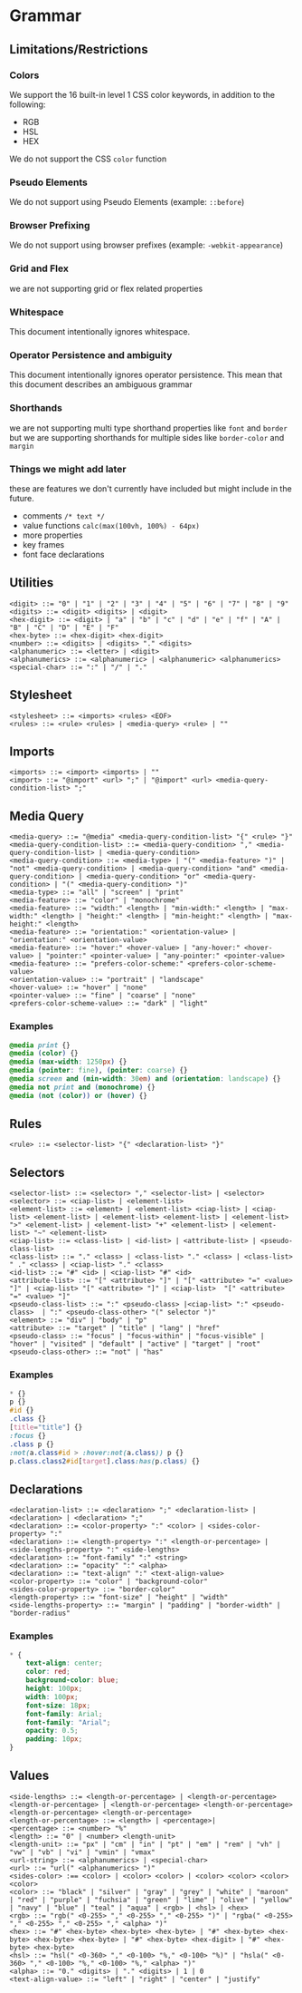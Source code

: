 # Grammar

## Limitations/Restrictions

### Colors

We support the 16 built-in level 1 CSS color keywords, in addition to the following:

- RGB
- HSL
- HEX

We do not support the CSS `color` function

### Pseudo Elements

We do not support using Pseudo Elements (example: `::before`)

### Browser Prefixing

We do not support using browser prefixes (example: `-webkit-appearance`)

### Grid and Flex

we are not supporting grid or flex related properties

### Whitespace

This document intentionally ignores whitespace.

### Operator Persistence and ambiguity

This document intentionally ignores operator persistence. This mean that this document describes an ambiguous grammar

### Shorthands

we are not supporting multi type shorthand properties like `font` and `border` but we are supporting shorthands for multiple sides like `border-color` and `margin`

### Things we might add later

these are features we don't currently have included but might include in the future.

- comments `/* text */`
- value functions `calc(max(100vh, 100%) - 64px)`
- more properties
- key frames
- font face declarations

## Utilities

```bnf
<digit> ::= "0" | "1" | "2" | "3" | "4" | "5" | "6" | "7" | "8" | "9"
<digits> ::= <digit> <digits> | <digit>
<hex-digit> ::= <digit> | "a" | "b" | "c" | "d" | "e" | "f" | "A" | "B" | "C" | "D" | "E" | "F"
<hex-byte> ::= <hex-digit> <hex-digit>
<number> ::= <digits> | <digits> "." <digits>
<alphanumeric> ::= <letter> | <digit>
<alphanumerics> ::= <alphanumeric> | <alphanumeric> <alphanumerics>
<special-char> ::= ":" | "/" | "."
```

## Stylesheet

```bnf
<stylesheet> ::= <imports> <rules> <EOF>
<rules> ::= <rule> <rules> | <media-query> <rule> | ""
```

## Imports

```bnf
<imports> ::= <import> <imports> | ""
<import> ::= "@import" <url> ";" | "@import" <url> <media-query-condition-list> ";"
```

## Media Query

```bnf
<media-query> ::= "@media" <media-query-condition-list> "{" <rule> "}"
<media-query-condition-list> ::= <media-query-condition> "," <media-query-condition-list> | <media-query-condition>
<media-query-condition> ::= <media-type> | "(" <media-feature> ")" | "not" <media-query-condition> | <media-query-condition> "and" <media-query-condition> | <media-query-condition> "or" <media-query-condition> | "(" <media-query-condition> ")"
<media-type> ::= "all" | "screen" | "print"
<media-feature> ::= "color" | "monochrome"
<media-feature> ::= "width:" <length> | "min-width:" <length> | "max-width:" <length> | "height:" <length> | "min-height:" <length> | "max-height:" <length>
<media-feature> ::= "orientation:" <orientation-value> | "orientation:" <orientation-value>
<media-feature> ::= "hover:" <hover-value> | "any-hover:" <hover-value> | "pointer:" <pointer-value> | "any-pointer:" <pointer-value>
<media-feature> ::= "prefers-color-scheme:" <prefers-color-scheme-value>
<orientation-value> ::= "portrait" | "landscape"
<hover-value> ::= "hover" | "none"
<pointer-value> ::= "fine" | "coarse" | "none"
<prefers-color-scheme-value> ::= "dark" | "light"
```

### Examples

<!-- prettier-ignore -->
```css
@media print {}
@media (color) {}
@media (max-width: 1250px) {}
@media (pointer: fine), (pointer: coarse) {}
@media screen and (min-width: 30em) and (orientation: landscape) {}
@media not print and (monochrome) {}
@media (not (color)) or (hover) {}
```

## Rules

```bnf
<rule> ::= <selector-list> "{" <declaration-list> "}"
```

## Selectors

```bnf
<selector-list> ::= <selector> "," <selector-list> | <selector>
<selector> ::= <ciap-list> | <element-list>
<element-list> ::= <element> | <element-list> <ciap-list> | <ciap-list> <element-list> | <element-list> <element-list> | <element-list> ">" <element-list> | <element-list> "+" <element-list> | <element-list> "~" <element-list>
<ciap-list> ::= <class-list> | <id-list> | <attribute-list> | <pseudo-class-list>
<class-list> ::= "." <class> | <class-list> "." <class> | <class-list> " ." <class> | <ciap-list> "." <class>
<id-list> ::= "#" <id> | <ciap-list> "#" <id>
<attribute-list> ::= "[" <attribute> "]" | "[" <attribute> "=" <value> "]" | <ciap-list> "[" <attribute> "]" | <ciap-list>  "[" <attribute> "=" <value> "]"
<pseudo-class-list> ::= ":" <pseudo-class> |<ciap-list> ":" <pseudo-class>  | ":" <pseudo-class-other> "(" selector ")"
<element> ::= "div" | "body" | "p"
<attribute> ::= "target" | "title" | "lang" | "href"
<pseudo-class> ::= "focus" | "focus-within" | "focus-visible" | "hover" | "visited" | "default" | "active" | "target" | "root"
<pseudo-class-other> ::= "not" | "has"
```

### Examples

<!-- prettier-ignore -->
```css
* {}
p {}
#id {}
.class {}
[title="title"] {}
:focus {}
.class p {}
:not(a.class#id > :hover:not(a.class)) p {}
p.class.class2#id[target].class:has(p.class) {}
```

## Declarations

```bnf
<declaration-list> ::= <declaration> ";" <declaration-list> | <declaration> | <declaration> ";"
<declaration> ::= <color-property> ":" <color> | <sides-color-property> ":"
<declaration> ::= <length-property> ":" <length-or-percentage> | <side-lengths-property> ":" <side-lengths>
<declaration> ::= "font-family" ":" <string>
<declaration> ::= "opacity" ":" <alpha>
<declaration> ::= "text-align" ":" <text-align-value>
<color-property> ::= "color" | "background-color"
<sides-color-property> ::= "border-color"
<length-property> ::= "font-size" | "height" | "width"
<side-lengths-property> ::= "margin" | "padding" | "border-width" | "border-radius"
```

### Examples

<!-- prettier-ignore -->
```css
* {
    text-align: center;
    color: red;
    background-color: blue;
    height: 100px;
    width: 100px;
    font-size: 18px;
    font-family: Arial;
    font-family: "Arial";
    opacity: 0.5;
    padding: 10px;
}
```

## Values

```bnf
<side-lengths> ::= <length-or-percentage> | <length-or-percentage> <length-or-percentage> | <length-or-percentage> <length-or-percentage> <length-or-percentage> <length-or-percentage>
<length-or-percentage> ::= <length> | <percentage>|
<percentage> ::= <number> "%"
<length> ::= "0" | <number> <length-unit>
<length-unit> ::= "px" | "cm" | "in" | "pt" | "em" | "rem" | "vh" | "vw" | "vb" | "vi" | "vmin" | "vmax"
<url-string> ::= <alphanumerics> | <special-char>
<url> ::= "url(" <alphanumerics> ")"
<sides-color> :== <color> | <color> <color> | <color> <color> <color> <color>
<color> ::= "black" | "silver" | "gray" | "grey" | "white" | "maroon" | "red" | "purple" | "fuchsia" | "green" | "lime" | "olive" | "yellow" | "navy" | "blue" | "teal" | "aqua" | <rgb> | <hsl> | <hex>
<rgb> ::= "rgb(" <0-255> "," <0-255> "," <0-255> ")" | "rgba(" <0-255> "," <0-255> "," <0-255> "," <alpha> ")"
<hex> ::= "#" <hex-byte> <hex-byte> <hex-byte> | "#" <hex-byte> <hex-byte> <hex-byte> <hex-byte> | "#" <hex-byte> <hex-digit> | "#" <hex-byte> <hex-byte>
<hsl> ::= "hsl(" <0-360> "," <0-100> "%," <0-100> "%)" | "hsla(" <0-360> "," <0-100> "%," <0-100> "%," <alpha> ")"
<alpha> ::= "0." <digits> | "." <digits> | 1 | 0
<text-align-value> ::= "left" | "right" | "center" | "justify"
```
